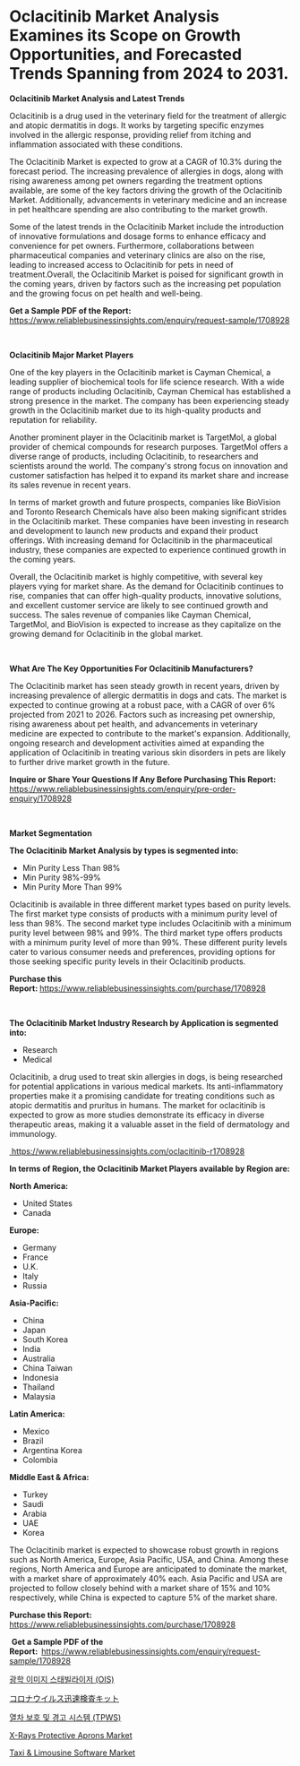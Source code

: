 <p><h1>Oclacitinib Market Analysis Examines its Scope on Growth Opportunities, and Forecasted Trends Spanning from 2024 to 2031.</h1></p><p><strong>Oclacitinib Market Analysis and Latest Trends</strong></p>
<p><p>Oclacitinib is a drug used in the veterinary field for the treatment of allergic and atopic dermatitis in dogs. It works by targeting specific enzymes involved in the allergic response, providing relief from itching and inflammation associated with these conditions.</p><p>The Oclacitinib Market is expected to grow at a CAGR of 10.3% during the forecast period. The increasing prevalence of allergies in dogs, along with rising awareness among pet owners regarding the treatment options available, are some of the key factors driving the growth of the Oclacitinib Market. Additionally, advancements in veterinary medicine and an increase in pet healthcare spending are also contributing to the market growth.</p><p>Some of the latest trends in the Oclacitinib Market include the introduction of innovative formulations and dosage forms to enhance efficacy and convenience for pet owners. Furthermore, collaborations between pharmaceutical companies and veterinary clinics are also on the rise, leading to increased access to Oclacitinib for pets in need of treatment.Overall, the Oclacitinib Market is poised for significant growth in the coming years, driven by factors such as the increasing pet population and the growing focus on pet health and well-being.</p></p>
<p><strong>Get a Sample PDF of the Report:&nbsp;</strong> <a href="https://www.reliablebusinessinsights.com/enquiry/request-sample/1708928">https://www.reliablebusinessinsights.com/enquiry/request-sample/1708928</a></p>
<p>&nbsp;</p>
<p><strong>Oclacitinib Major Market Players</strong></p>
<p><p>One of the key players in the Oclacitinib market is Cayman Chemical, a leading supplier of biochemical tools for life science research. With a wide range of products including Oclacitinib, Cayman Chemical has established a strong presence in the market. The company has been experiencing steady growth in the Oclacitinib market due to its high-quality products and reputation for reliability.</p><p>Another prominent player in the Oclacitinib market is TargetMol, a global provider of chemical compounds for research purposes. TargetMol offers a diverse range of products, including Oclacitinib, to researchers and scientists around the world. The company's strong focus on innovation and customer satisfaction has helped it to expand its market share and increase its sales revenue in recent years.</p><p>In terms of market growth and future prospects, companies like BioVision and Toronto Research Chemicals have also been making significant strides in the Oclacitinib market. These companies have been investing in research and development to launch new products and expand their product offerings. With increasing demand for Oclacitinib in the pharmaceutical industry, these companies are expected to experience continued growth in the coming years.</p><p>Overall, the Oclacitinib market is highly competitive, with several key players vying for market share. As the demand for Oclacitinib continues to rise, companies that can offer high-quality products, innovative solutions, and excellent customer service are likely to see continued growth and success. The sales revenue of companies like Cayman Chemical, TargetMol, and BioVision is expected to increase as they capitalize on the growing demand for Oclacitinib in the global market.</p></p>
<p>&nbsp;</p>
<p><strong>What Are The Key Opportunities For Oclacitinib Manufacturers?</strong></p>
<p><p>The Oclacitinib market has seen steady growth in recent years, driven by increasing prevalence of allergic dermatitis in dogs and cats. The market is expected to continue growing at a robust pace, with a CAGR of over 6% projected from 2021 to 2026. Factors such as increasing pet ownership, rising awareness about pet health, and advancements in veterinary medicine are expected to contribute to the market's expansion. Additionally, ongoing research and development activities aimed at expanding the application of Oclacitinib in treating various skin disorders in pets are likely to further drive market growth in the future.</p></p>
<p><strong>Inquire or Share Your Questions If Any Before Purchasing This Report:</strong> <a href="https://www.reliablebusinessinsights.com/enquiry/pre-order-enquiry/1708928">https://www.reliablebusinessinsights.com/enquiry/pre-order-enquiry/1708928</a></p>
<p>&nbsp;</p>
<p><strong>Market Segmentation</strong></p>
<p><strong>The Oclacitinib Market Analysis by types is segmented into:</strong></p>
<p><ul><li>Min Purity Less Than 98%</li><li>Min Purity 98%-99%</li><li>Min Purity More Than 99%</li></ul></p>
<p><p>Oclacitinib is available in three different market types based on purity levels. The first market type consists of products with a minimum purity level of less than 98%. The second market type includes Oclacitinib with a minimum purity level between 98% and 99%. The third market type offers products with a minimum purity level of more than 99%. These different purity levels cater to various consumer needs and preferences, providing options for those seeking specific purity levels in their Oclacitinib products.</p></p>
<p><strong>Purchase this Report:&nbsp;</strong><a href="https://www.reliablebusinessinsights.com/purchase/1708928">https://www.reliablebusinessinsights.com/purchase/1708928</a></p>
<p>&nbsp;</p>
<p><strong>The Oclacitinib Market Industry Research by Application is segmented into:</strong></p>
<p><ul><li>Research</li><li>Medical</li></ul></p>
<p><p>Oclacitinib, a drug used to treat skin allergies in dogs, is being researched for potential applications in various medical markets. Its anti-inflammatory properties make it a promising candidate for treating conditions such as atopic dermatitis and pruritus in humans. The market for oclacitinib is expected to grow as more studies demonstrate its efficacy in diverse therapeutic areas, making it a valuable asset in the field of dermatology and immunology.</p></p>
<p><a href="https://www.reliablebusinessinsights.com/oclacitinib-r1708928">&nbsp;https://www.reliablebusinessinsights.com/oclacitinib-r1708928</a></p>
<p><strong>In terms of Region, the Oclacitinib Market Players available by Region are:</strong></p>
<p>
    <p> <strong> North America: </strong>
        <ul>
            <li>United States</li>
            <li>Canada</li>
        </ul>
        </p> 
    <p> <strong> Europe: </strong>
        <ul>
            <li>Germany</li>
            <li>France</li>
            <li>U.K.</li>
            <li>Italy</li>
            <li>Russia</li>
        </ul>
        </p> 
    <p> <strong> Asia-Pacific: </strong>
        <ul>
            <li>China</li>
            <li>Japan</li>
            <li>South Korea</li>
            <li>India</li>
            <li>Australia</li>
            <li>China Taiwan</li>
            <li>Indonesia</li>
            <li>Thailand</li>
            <li>Malaysia</li>
        </ul>
        </p> 
    <p> <strong> Latin America: </strong>
        <ul>
            <li>Mexico</li>
            <li>Brazil</li>
            <li>Argentina Korea</li>
            <li>Colombia</li>
        </ul>
        </p> 
    <p> <strong> Middle East & Africa: </strong>
        <ul>
            <li>Turkey</li>
            <li>Saudi</li>
            <li>Arabia</li>
            <li>UAE</li>
            <li>Korea</li>
        </ul>
    </p>
    </p>
<p><p>The Oclacitinib market is expected to showcase robust growth in regions such as North America, Europe, Asia Pacific, USA, and China. Among these regions, North America and Europe are anticipated to dominate the market, with a market share of approximately 40% each. Asia Pacific and USA are projected to follow closely behind with a market share of 15% and 10% respectively, while China is expected to capture 5% of the market share.</p></p>
<p><strong>Purchase this Report: </strong><a href="https://www.reliablebusinessinsights.com/purchase/1708928">https://www.reliablebusinessinsights.com/purchase/1708928</a></p>
<p>&nbsp;<strong>Get a Sample PDF of the Report:&nbsp;&nbsp;</strong><a href="https://www.reliablebusinessinsights.com/enquiry/request-sample/1708928">https://www.reliablebusinessinsights.com/enquiry/request-sample/1708928</a></p>
<p><strong></strong></p>
<p><p><a href="https://github.com/hzumrdvas204296/Market-Research-Report-List-2/blob/main/6083745110027.md">광학 이미지 스태빌라이저 (OIS)</a></p><p><a href="https://github.com/JaydaWisoky2014/Market-Research-Report-List-1/blob/main/8078693125720.md">コロナウイルス迅速検査キット</a></p><p><a href="https://github.com/PhilToryphy7876567/Market-Research-Report-List-2/blob/main/2255836110028.md">열차 보호 및 경고 시스템 (TPWS)</a></p><p><a href="https://github.com/GroverBarry/Market-Research-Report-List-5/blob/main/x-rays-protective-aprons-market.md">X-Rays Protective Aprons Market</a></p><p><a href="https://github.com/lylyparadise/Market-Research-Report-List-3/blob/main/taxi-limousine-software-market.md">Taxi & Limousine Software Market</a></p></p>